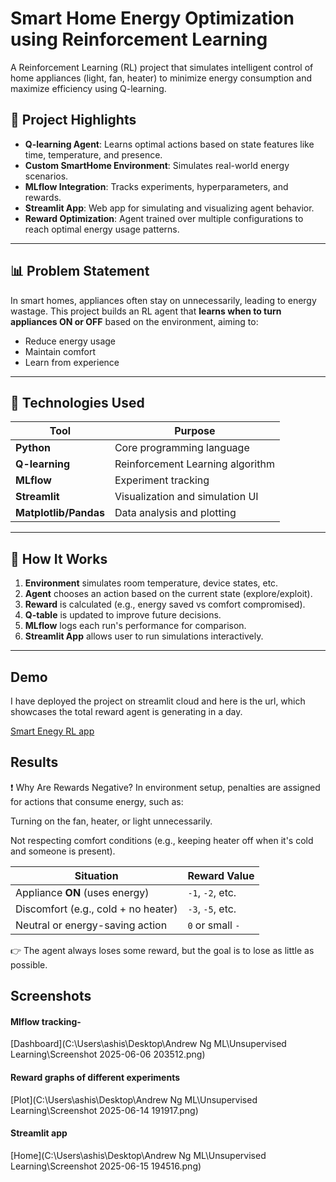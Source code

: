
# Smart Home Energy Optimization using Reinforcement Learning

A Reinforcement Learning (RL) project that simulates intelligent control of home appliances (light, fan, heater) to minimize energy consumption and maximize efficiency using Q-learning.

## 📌 Project Highlights

- **Q-learning Agent**: Learns optimal actions based on state features like time, temperature, and presence.
- **Custom SmartHome Environment**: Simulates real-world energy scenarios.
- **MLflow Integration**: Tracks experiments, hyperparameters, and rewards.
- **Streamlit App**: Web app for simulating and visualizing agent behavior.
- **Reward Optimization**: Agent trained over multiple configurations to reach optimal energy usage patterns.

---

## 📊 Problem Statement

In smart homes, appliances often stay on unnecessarily, leading to energy wastage. This project builds an RL agent that **learns when to turn appliances ON or OFF** based on the environment, aiming to:

- Reduce energy usage
- Maintain comfort
- Learn from experience

---

## 🚀 Technologies Used

| Tool         | Purpose                                      |
|--------------|----------------------------------------------|
| **Python**   | Core programming language                    |
| **Q-learning** | Reinforcement Learning algorithm           |
| **MLflow**   | Experiment tracking                          |
| **Streamlit**| Visualization and simulation UI              |
| **Matplotlib/Pandas** | Data analysis and plotting         |

---

## 🧠 How It Works

1. **Environment** simulates room temperature, device states, etc.
2. **Agent** chooses an action based on the current state (explore/exploit).
3. **Reward** is calculated (e.g., energy saved vs comfort compromised).
4. **Q-table** is updated to improve future decisions.
5. **MLflow** logs each run's performance for comparison.
6. **Streamlit App** allows user to run simulations interactively.

---

## 



## Demo

I have deployed the project on streamlit cloud and here is the url, 
which showcases the total reward agent is generating in a day.

[Smart Enegy RL app](https://smartenegyrl.streamlit.app)


## Results 

❗ Why Are Rewards Negative?
In environment setup, penalties are assigned for actions that consume energy, such as:

Turning on the fan, heater, or light unnecessarily.

Not respecting comfort conditions (e.g., keeping heater off when it's cold and someone is present).

| Situation                           | Reward Value     |
| ----------------------------------- | ---------------- |
| Appliance **ON** (uses energy)      | `-1`, `-2`, etc. |
| Discomfort (e.g., cold + no heater) | `-3`, `-5`, etc. |
| Neutral or energy-saving action     | `0` or small `-` |


👉 The agent always loses some reward, but the goal is to lose as little as possible.

## Screenshots

#### Mlflow tracking-

[Dashboard](C:\Users\ashis\Desktop\Andrew Ng ML\Unsupervised Learning\Screenshot 2025-06-06 203512.png)


#### Reward graphs of different experiments

[Plot](C:\Users\ashis\Desktop\Andrew Ng ML\Unsupervised Learning\Screenshot 2025-06-14 191917.png)

#### Streamlit app

[Home](C:\Users\ashis\Desktop\Andrew Ng ML\Unsupervised Learning\Screenshot 2025-06-15 194516.png)

